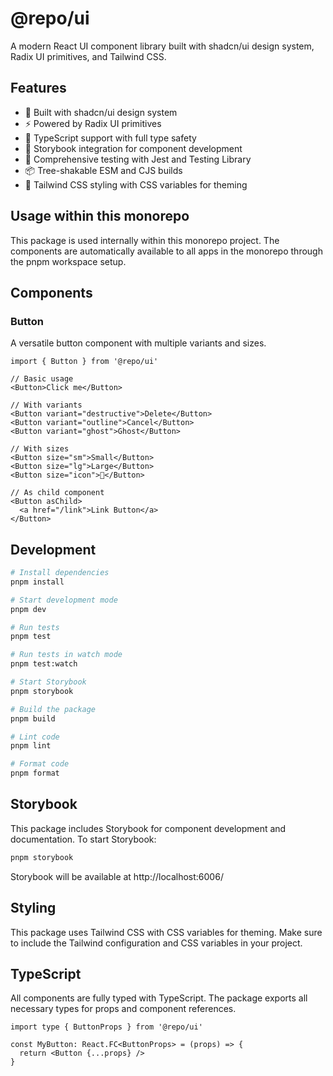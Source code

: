 # @repo/ui

A modern React UI component library built with shadcn/ui design system, Radix UI primitives, and Tailwind CSS.

## Features

- 🎨 Built with shadcn/ui design system
- ⚡ Powered by Radix UI primitives
- 🎯 TypeScript support with full type safety
- 🎪 Storybook integration for component development
- 🧪 Comprehensive testing with Jest and Testing Library
- 📦 Tree-shakable ESM and CJS builds
- 🎨 Tailwind CSS styling with CSS variables for theming

## Usage within this monorepo

This package is used internally within this monorepo project. The components are automatically available to all apps in the monorepo through the pnpm workspace setup.

## Components

### Button

A versatile button component with multiple variants and sizes.

```tsx
import { Button } from '@repo/ui'

// Basic usage
<Button>Click me</Button>

// With variants
<Button variant="destructive">Delete</Button>
<Button variant="outline">Cancel</Button>
<Button variant="ghost">Ghost</Button>

// With sizes
<Button size="sm">Small</Button>
<Button size="lg">Large</Button>
<Button size="icon">🚀</Button>

// As child component
<Button asChild>
  <a href="/link">Link Button</a>
</Button>
```

## Development

```bash
# Install dependencies
pnpm install

# Start development mode
pnpm dev

# Run tests
pnpm test

# Run tests in watch mode
pnpm test:watch

# Start Storybook
pnpm storybook

# Build the package
pnpm build

# Lint code
pnpm lint

# Format code
pnpm format
```

## Storybook

This package includes Storybook for component development and documentation. To start Storybook:

```bash
pnpm storybook
```

Storybook will be available at http://localhost:6006/

## Styling

This package uses Tailwind CSS with CSS variables for theming. Make sure to include the Tailwind configuration and CSS variables in your project.

## TypeScript

All components are fully typed with TypeScript. The package exports all necessary types for props and component references.

```tsx
import type { ButtonProps } from '@repo/ui'

const MyButton: React.FC<ButtonProps> = (props) => {
  return <Button {...props} />
}